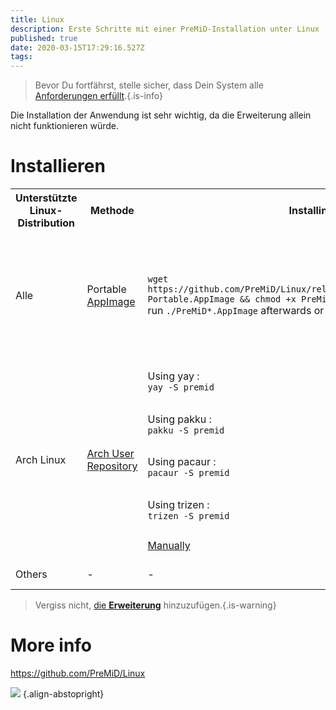 ```yaml
---
title: Linux
description: Erste Schritte mit einer PreMiD-Installation unter Linux
published: true
date: 2020-03-15T17:29:16.527Z
tags:
---
```


> Bevor Du fortfährst, stelle sicher, dass Dein System alle [Anforderungen erfüllt](/install/requirements).{.is-info}

Die Installation der Anwendung ist sehr wichtig, da die Erweiterung allein nicht funktionieren würde.

# Installieren

<table>
  <tr>
    <th>Unterstützte Linux-Distribution</th>
    <th>Methode</th>
    <th>Installing</th>
    <th>Additional Notes</th>
  </tr>
  <tr>
    <td>Alle</td>
    <td>Portable <a href="https://github.com/PreMiD/Linux/releases/latest">AppImage</a></td>
    <td>
        <code>wget https://github.com/PreMiD/Linux/releases/latest/download/PreMiD-Portable.AppImage && chmod +x PreMiD*.AppImage</code><br>run <code>./PreMiD*.AppImage</code> afterwards or just double-click it
    </td>
    <td><b>This is the recommended package</b> to use, either if you want to try PreMiD or just don't want to install it ( or maybe put it in a USB stick ), it's always up to date but <i>doesn't auto-launch at the system startup</i>, so if you get tired of having to open it each time, use the other methods bellow ( according to your Linux distribution )</td>
  </tr>
  <tr>
    <td rowspan="5">Arch Linux</td>
    <td rowspan="5"><a href="https://aur.archlinux.org/packages/premid">Arch User Repository</a></td>
    <td>Using yay :<br><code>yay -S premid</code><br></td>
    <td rowspan="4">If your distro uses pacman, then you have to install one of the helpers first. If you don't have any, Yay is recommended, run :<br><code>git clone https://aur.archlinux.org/yay.git && cd yay && makepkg -si</code><br>then <code>yay -S premid</code>, as instructed in the previous column.<br><br>Other AUR/Pacman helpers work as well, although each one's functionality is different so you may face issues while using them.</td>
  </tr>
  <tr>
    <td>Using pakku :<br><code>pakku -S premid</code></td>
  </tr>
  <tr>
    <td>Using pacaur :<br><code>pacaur -S premid</code></td>
  </tr>
  <tr>
    <td>Using trizen :<br><code>trizen -S premid</code></td>
  </tr>
  <tr>
    <td><a href="https://wiki.archlinux.org/index.php/Arch_User_Repository#Installing_packages">Manually</a></td>
    <td>Not recommended, not beginner-friendly and doesn't auto update.</td>
  </tr>
  <tr>
    <td>Others</td>
    <td>-</td>
    <td>-</td>
    <td>Soon (TM), use the AppImage for now</td>
  </tr>
</table>

> Vergiss nicht, [die **Erweiterung**](/install) hinzuzufügen.{.is-warning}

# More info
https://github.com/PreMiD/Linux

![](https://a.icons8.com/TqgWTTfw/Oy7xHF/svg.svg) {.align-abstopright}